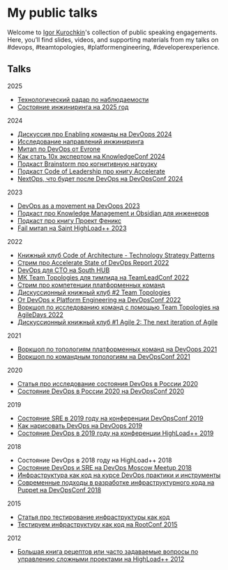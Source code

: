 # My public talks
Welcome to [Igor Kurochkin](https://github.com/ikurochkin)'s collection of public speaking engagements. Here, you’ll find slides, videos, and supporting materials from my talks on #devops, #teamtopologies, #platformengineering, #developerexperience.

## Talks

2025
- [Технологический радар по наблюдаемости](https://enabling.team/insights/technology-radar-for-observability)
- [Состояние инжиниринга на 2025 год](https://enabling.team/insights/state-of-engineering-2025)

2024
- [Дискуссия про Enabling команды на DevOops 2024](https://enabling.team/insights/enabling-teams-discussion)
- [Исследование направлений инжиниринга](https://enabling.team/insights/engineering-research-2024)
- [Митап по DevOps от Evrone](https://www.youtube.com/watch?v=gVmxYDbEMXY)
- [Как стать 10x экспертом на KnowledgeConf 2024](https://enabling.team/insights/how-to-become-10x-expert)
- [Подкаст Brainstorm про когнитивную нагрузку](https://www.youtube.com/watch?v=JaQSE7y6fjI)
- [Подкаст Code of Leadership про книгу Accelerate](https://enabling.team/insights/accelerate-book)
- [NextOps, что будет после DevOps на DevOpsConf 2024](https://enabling.team/insights/nextops)

2023
- [DevOps as a movement на DevOops 2023](https://enabling.team/insights/devops-as-a-movement)
- [Подкаст про Knowledge Management и Obsidian для инженеров](https://jtprogru.mave.digital/ep-7)
- [Подкаст про книгу Проект Феникс](https://jtprogru.mave.digital/ep-5)
- [Fail митап на Saint HighLoad++ 2023](https://highload.ru/spb/2023/abstracts/10186)

2022
- [Книжный клуб Code of Architecture - Technology Strategy Patterns](https://enabling.team/insights/technology-strategy-patterns-book)
- [Стрим про Accelerate State of DevOps Report 2022](https://enabling.team/insights/accelerate-state-of-devops-2022)
- [DevOps для CTO на South HUB](https://enabling.team/insights/devops-for-cto)
- [МК Team Topologies для тимлида на TeamLeadConf 2022](https://enabling.team/insights/team-topologies-for-teamleads)
- [Стрим про компетенции платформенных команд](https://enabling.team/insights/platform-team-competences)
- [Дискуссионный книжный клуб #2 Team Topologies](https://enabling.team/insights/team-topologies-book)
- [От DevOps к Platform Engineering на DevOpsConf 2022](https://enabling.team/insights/from-devops-to-platform-engineering)
- [Воркшоп по исследованию команд с помощью Team Topologies на AgileDays 2022](https://enabling.team/insights/team-topologies-and-agile)
- [Дискуссионный книжный клуб #1 Agile 2: The next iteration of Agile](https://enabling.team/insights/agile2-book) 

2021
- [Воркшоп по топологиям платформенных команд на DevOops 2021](https://enabling.team/insights/team-topologies-for-platform-teams)  
- [Воркшоп по командным топологиям на DevOpsConf 2021](https://enabling.team/insights/team-topologies-workshop)

2020
- [Статья про исследование состояния DevOps в России 2020](https://habr.com/ru/company/oleg-bunin/blog/524556/)
- [Состояние DevOps в России 2020 на DevOpsConf 2020](https://enabling.team/insights/state-of-devops-russia-2020)

2019
- [Состояние SRE в 2019 году на конференции DevOpsConf 2019](https://speakerdeck.com/ikurochkin/sostoianiie-sre-v-2019-ghodu-at-devopsconf-2019)
- [Как нарисовать DevOps на DevOops 2019](https://enabling.team/insights/how-to-draw-devops)   
- [Состояние DevOps в 2019 году на конференции HighLoad++ 2019](https://speakerdeck.com/ikurochkin/sostoianiie-devops-v-2019-ghodu-at-highload-plus-plus-2019)

2018
- Состояние DevOps в 2018 году на HighLoad++ 2018
- [Состояние DevOps и SRE на DevOps Moscow Meetup 2018](https://enabling.team/insights/state-of-devops-and-sre-2018)  
- [Инфраструктура как код на курсе DevOps практики и инструменты](https://enabling.team/insights/infrastructure-as-code)  
- [Современные подходы в разработке инфраструктурного кода на Puppet на DevOpsConf 2018](https://enabling.team/insights/modern-infrastructure-as-code)  

2015
- [Статья про тестирование инфраструктуры как код](https://habr.com/ru/company/express42/blog/256725/)  
- [Тестируем инфраструктуру как код на RootConf 2015](https://enabling.team/insights/testing-infrastructure-as-code)  

2012
- [Большая книга рецептов или часто задаваемые вопросы по управлению сложными проектами на HighLoad++ 2012](https://www.slideshare.net/ikurochkin/ss-46998617)
